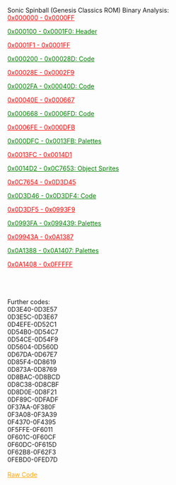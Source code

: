 Sonic Spinball (Genesis Classics ROM) Binary Analysis:<br/>
<a href="data/NOTHING.txt" style="color: red;">0x000000 - 0x0000FF</a><br/>

<a href="data/0x000100.txt" style="color: green;">0x000100 - 0x0001F0: Header</a><br/>

<a href="data/NOTHING.txt" style="color: red;">0x0001F1 - 0x0001FF</a><br/>

<a href="data/0x000200.txt" style="color: green;">0x000200 - 0x00028D: Code</a><br/>

<a href="data/NOTHING.txt" style="color: red;">0x00028E - 0x0002F9</a><br/>

<a href="data/0x0002FA.txt" style="color: green;">0x0002FA - 0x00040D: Code</a><br/>

<a href="data/NOTHING.txt" style="color: red;">0x00040E - 0x000667</a><br/>

<a href="data/0x000668.txt" style="color: green;">0x000668 - 0x0006FD: Code</a><br/>

<a href="data/NOTHING.txt" style="color: red;">0x0006FE - 0x000DFB</a><br/>

<a href="data/0x000DFC.txt" style="color: green;">0x000DFC - 0x0013FB: Palettes</a><br/>

<a href="data/NOTHING.txt" style="color: red;">0x0013FC - 0x0014D1</a><br/>

<a href="data/0x0014D2.txt" style="color: green;">0x0014D2 - 0x0C7653: Object Sprites</a><br/>

<a href="data/NOTHING.txt" style="color: red;">0x0C7654 - 0x0D3D45</a><br/>

<a href="data/0x0D3D46.txt" style="color: green;">0x0D3D46 - 0x0D3DF4: Code</a><br/>

<a href="data/NOTHING.txt" style="color: red;">0x0D3DF5 - 0x0993F9</a><br/>

<a href="data/0x0993FA.txt" style="color: green;">0x0993FA - 0x099439: Palettes</a><br/>

<a href="data/NOTHING.txt" style="color: red;">0x09943A - 0x0A1387</a><br/>

<a href="data/0x0A1388.txt" style="color: green;">0x0A1388 - 0x0A1407: Palettes</a><br/>

<a href="data/NOTHING.txt" style="color: red;">0x0A1408 - 0x0FFFFF</a><br/>
<br/>
<br/>
<br/>
<br/>
Further codes:<br/>
0D3E40-0D3E57<br/>
0D3E5C-0D3E67<br/>
0D4EFE-0D52C1<br/>
0D54B0-0D54C7<br/>
0D54CE-0D54F9<br/>
0D5604-0D560D<br/>
0D67DA-0D67E7<br/>
0D85F4-0D8619<br/>
0D873A-0D8769<br/>
0D8BAC-0D8BCD<br/>
0D8C38-0D8CBF<br/>
0D8D0E-0D8F21<br/>
0DF89C-0DFADF<br/>
0F37AA-0F380F<br/>
0F3A08-0F3A39<br/>
0F4370-0F4395<br/>
0F5FFE-0F6011<br/>
0F601C-0F60CF<br/>
0F60DC-0F615D<br/>
0F62B8-0F62F3<br/>
0FEBD0-0FED7D<br/>
<br/>
<a href="data/Code.txt" style="color: orange;">Raw Code</a><br/>
